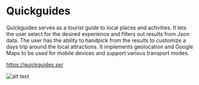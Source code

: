 # Quickguides
Quickguides serves as a tourist guide to local places and activities. It lets the user select for the desired experience and filters out results from Json data. The user has the ability to handpick from the results to customize a days trip around the local attractions. It implements geolocation and Google Maps to be used for mobile devices and support various transport modes.

https://quickguides.se/

![alt text](http://ejma.nu/external/quickguides.png)
